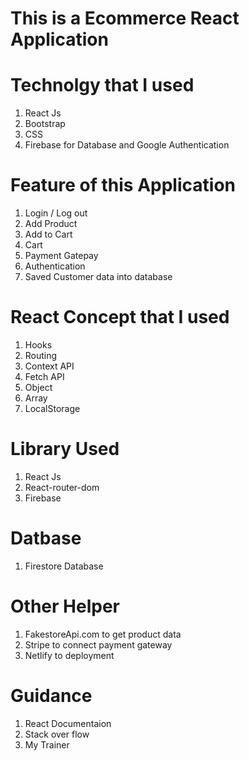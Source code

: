 
# This is a Ecommerce React Application 

# Technolgy that I used

1. React Js
2. Bootstrap
3. CSS
4. Firebase for Database and Google Authentication

# Feature of this Application

1. Login / Log out
2. Add Product
3. Add to Cart 
4. Cart
5. Payment Gatepay
6. Authentication
7. Saved Customer data into database

# React Concept that I used

1. Hooks
2. Routing
3. Context API
4. Fetch API
5. Object
6. Array
7. LocalStorage

# Library Used 

1. React Js
2. React-router-dom
3. Firebase

# Datbase

1. Firestore Database

# Other Helper

1. FakestoreApi.com to get product data
2. Stripe to connect payment gateway
3. Netlify to deployment

# Guidance 

1. React Documentaion
2. Stack over flow
3. My Trainer


